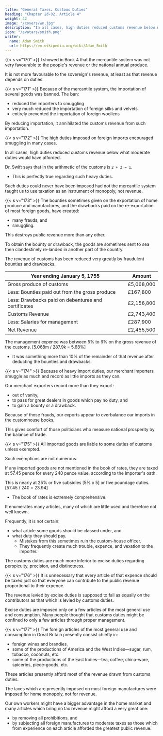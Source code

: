 ```yaml
---
title: "General Taxes: Customs Duties"
heading: "Chapter 2d-02, Article 4"
weight: 42
image: "/covers/wn.jpg"
description: "In all cases, high duties reduced customs revenue below what moderate duties would have afforded"
icon: "/avatars/smith.png"
writer:
  name: Adam Smith
  url: https://en.wikipedia.org/wiki/Adam_Smith
---
```




{{< s v="170" >}} I showed in Book 4 that the mercantile system was not very favourable to the people's revenue or the national annual produce.

It is not more favourable to the sovereign's revenue, at least as that revenue depends on duties.


{{< s v="171" >}} Because of the mercantile system, the importation of several goods was banned. The ban:
- reduced the importers to smuggling
- very much reduced the importation of foreign silks and velvets
- entirely prevented the importation of foreign woollens

By reducing importation, it annihilated the customs revenue from such importation.


{{< s v="172" >}} The high duties imposed on foreign imports encouraged smuggling in many cases.

In all cases, high duties reduced customs revenue below what moderate duties would have afforded.

Dr. Swift says that in the arithmetic of the customs is `2 + 2 = 1`.
- This is perfectly true regarding such heavy duties.

Such duties could never have been imposed had not the mercantile system taught us to use taxation as an instrument of monopoly, not revenue.


{{< s v="173" >}} The bounties sometimes given on the exportation of home produce and manufactures, and the drawbacks paid on the re-exportation of most foreign goods, have created:
- many frauds, and
- smuggling.

This destroys public revenue more than any other.

To obtain the bounty or drawback, the goods are sometimes sent to sea then clandestinely re-landed in another part of the country.

The revenue of customs has been reduced very greatly by fraudulent bounties and drawbacks.


Year ending January 5, 1755 | Amount
--- | ---
Gross produce of customs | £5,068,000
Less: Bounties paid out from the gross produce | £167,800
Less: Drawbacks paid on debentures and certificates | £2,156,800
Customs Revenue | £2,743,400
Less: Salaries for management | £287,900
Net Revenue | £2,455,500

<!-- Bounties and drawbacks together was £2,324,600. -->

<!-- Because of these deductions, the revenue of the customs was only  -->

 <!-- was the cost of management in salaries -->

<!-- The net revenue of the customs for that year was . -->

The management expence was between 5% to 6% on the gross revenue of the customs. [5.068m / 287.9k = 5.68%]
- It was something more than 10% of the remainder of that revenue after deducting the bounties and drawbacks.


{{< s v="174" >}} Because of heavy import duties, our merchant importers smuggle as much and record as little imports as they can.

Our merchant exporters record more than they export:
- out of vanity,
- to pass for great dealers in goods which pay no duty, and
- to gain a bounty or a drawback.

Because of those frauds, our exports appear to overbalance our imports in the customhouse books.

This gives comfort of those politicians who measure national prosperity by the balance of trade.


{{< s v="175" >}} All imported goods are liable to some duties of customs unless exempted.

Such exemptions are not numerous.

If any imported goods are not mentioned in the book of rates, they are taxed at 57.45 pence for every 240 pence value, according to the importer's oath.

This is nearly at 25% or five subsidies [5% x 5] or five poundage duties. [57.45 / 240 = 23.94]
- The book of rates is extremely comprehensive.

It enumerates many articles, many of which are little used and therefore not well known.

Frequently, it is not certain:
- what article some goods should be classed under, and
- what duty they should pay.
  - Mistakes from this sometimes ruin the custom-house officer.
  - They frequently create much trouble, expence, and vexation to the importer.

The customs duties are much more inferior to excise duties regarding perspicuity, precision, and distinctness.


{{< s v="176" >}} It is unnecessary that every article of that expence should be taxed just so that everyone can contribute to the public revenue proportional to their expence.

The revenue levied by excise duties is supposed to fall as equally on the contributors as that which is levied by customs duties.

Excise duties are imposed only on a few articles of the most general use and consumption.
Many people thought that customs duties might be confined to only a few articles through proper management.


{{< s v="177" >}} The foreign articles of the most general use and consumption in Great Britain presently consist chiefly in:
- foreign wines and brandies,
- some of the productions of America and the West Indies—sugar, rum, tobacco, coconuts, etc.
- some of the productions of the East Indies—tea, coffee, china-ware, spiceries, piece-goods, etc.

These articles presently afford most of the revenue drawn from customs duties.

The taxes which are presently imposed on most foreign manufactures were imposed for home monopoly, not for revenue.

Our own workers might have a bigger advantage in the home market and many articles which bring no tax revenue might afford a very great one:
- by removing all prohibitions, and
- by subjecting all foreign manufactures to moderate taxes as those which from experience on each article afforded the greatest public revenue.
